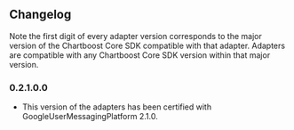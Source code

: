 ## Changelog

Note the first digit of every adapter version corresponds to the major version of the Chartboost Core SDK compatible with that adapter. 
Adapters are compatible with any Chartboost Core SDK version within that major version.

### 0.2.1.0.0
- This version of the adapters has been certified with GoogleUserMessagingPlatform 2.1.0.
